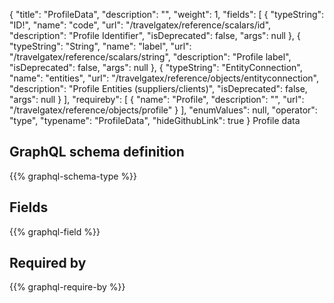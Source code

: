 {
  "title": "ProfileData",
  "description": "",
  "weight": 1,
  "fields": [
    {
      "typeString": "ID!",
      "name": "code",
      "url": "/travelgatex/reference/scalars/id",
      "description": "Profile Identifier",
      "isDeprecated": false,
      "args": null
    },
    {
      "typeString": "String",
      "name": "label",
      "url": "/travelgatex/reference/scalars/string",
      "description": "Profile label",
      "isDeprecated": false,
      "args": null
    },
    {
      "typeString": "EntityConnection",
      "name": "entities",
      "url": "/travelgatex/reference/objects/entityconnection",
      "description": "Profile Entities (suppliers/clients)",
      "isDeprecated": false,
      "args": null
    }
  ],
  "requireby": [
    {
      "name": "Profile",
      "description": "",
      "url": "/travelgatex/reference/objects/profile"
    }
  ],
  "enumValues": null,
  "operator": "type",
  "typename": "ProfileData",
  "hideGithubLink": true
}
Profile data
## GraphQL schema definition

{{% graphql-schema-type %}}

## Fields

{{% graphql-field %}}

## Required by

{{% graphql-require-by %}}
